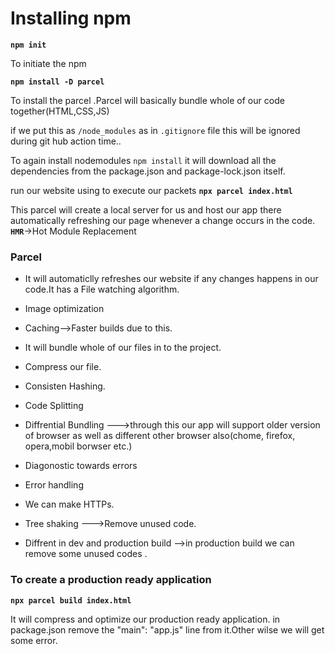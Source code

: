 # Installing npm 


**`npm init`**

To initiate the npm 


**`npm install -D parcel`**

To install the parcel .Parcel will basically bundle whole of our code together(HTML,CSS,JS)


if we put this as `/node_modules` as in `.gitignore` file this will be ignored during git hub action time..


To again install nodemodules `npm install` it will download all the dependencies from the package.json and package-lock.json itself.







run our website using to execute our packets 
**`npx parcel index.html`**

This parcel will create a local server for us and host our app there 
automatically refreshing our page whenever a change occurs in the code.
**`HMR`**->Hot Module Replacement

### Parcel

- It will automaticlly refreshes our website if any changes happens in our code.It has a File watching algorithm.

- Image optimization

- Caching-->Faster builds due to this.

- It will bundle whole of our files in to the project.

- Compress our file.

- Consisten Hashing.

- Code Splitting

- Diffrential Bundling --->through this our app will support older version of browser as well as different other browser also(chome, firefox, opera,mobil borwser etc.)

- Diagonostic towards errors

- Error handling

- We can make HTTPs.

- Tree shaking --->Remove unused code.

- Diffrent in dev and production build -->in production build we can remove some unused codes .


### To create a production ready application 
**`npx parcel build index.html`**

It will compress and optimize our production ready application.
in package.json remove the "main": "app.js" line from it.Other wilse we will get some error.











